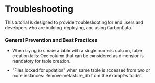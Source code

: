 <!--
    Licensed to the Apache Software Foundation (ASF) under one
    or more contributor license agreements.  See the NOTICE file
    distributed with this work for additional information
    regarding copyright ownership.  The ASF licenses this file
    to you under the Apache License, Version 2.0 (the
    "License"); you may not use this file except in compliance
    with the License.  You may obtain a copy of the License at

      http://www.apache.org/licenses/LICENSE-2.0

    Unless required by applicable law or agreed to in writing,
    software distributed under the License is distributed on an
    "AS IS" BASIS, WITHOUT WARRANTIES OR CONDITIONS OF ANY
    KIND, either express or implied.  See the License for the
    specific language governing permissions and limitations
    under the License.
-->

# Troubleshooting
This tutorial is designed to provide troubleshooting for end users and developers 
who are building, deploying, and using CarbonData.

### General Prevention and Best Practices
 * When trying to create a table with a single numeric column, table creation fails: 
   One column that can be considered as dimension is mandatory for table creation.
         
 * "Files locked for updation" when same table is accessed from two or more instances: 
    Remove metastore_db from the examples folder.

